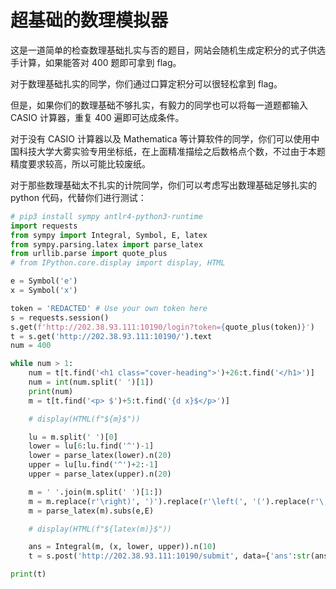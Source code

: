 # 超基础的数理模拟器

这是一道简单的检查数理基础扎实与否的题目，网站会随机生成定积分的式子供选手计算，如果能答对 400 题即可拿到 flag。

对于数理基础扎实的同学，你们通过口算定积分可以很轻松拿到 flag。

但是，如果你们的数理基础不够扎实，有毅力的同学也可以将每一道题都输入 CASIO 计算器，重复 400 遍即可达成条件。

对于没有 CASIO 计算器以及 Mathematica 等计算软件的同学，你们可以使用中国科技大学大雾实验专用坐标纸，在上面精准描绘之后数格点个数，不过由于本题精度要求较高，所以可能比较废纸。

对于那些数理基础太不扎实的计院同学，你们可以考虑写出数理基础足够扎实的 python 代码，代替你们进行测试：

```python
# pip3 install sympy antlr4-python3-runtime
import requests
from sympy import Integral, Symbol, E, latex
from sympy.parsing.latex import parse_latex
from urllib.parse import quote_plus
# from IPython.core.display import display, HTML

e = Symbol('e')
x = Symbol('x')

token = 'REDACTED' # Use your own token here
s = requests.session()
s.get(f'http://202.38.93.111:10190/login?token={quote_plus(token)}')
t = s.get('http://202.38.93.111:10190/').text
num = 400

while num > 1:
    num = t[t.find('<h1 class="cover-heading">')+26:t.find('</h1>')]
    num = int(num.split(' ')[1])
    print(num)
    m = t[t.find('<p> $')+5:t.find('{d x}$</p>')]

    # display(HTML(f"${m}$"))

    lu = m.split(' ')[0]
    lower = lu[6:lu.find('^')-1]
    lower = parse_latex(lower).n(20)
    upper = lu[lu.find('^')+2:-1]
    upper = parse_latex(upper).n(20)

    m = ' '.join(m.split(' ')[1:])
    m = m.replace(r'\right)', ')').replace(r'\left(', '(').replace(r'\,', '')
    m = parse_latex(m).subs(e,E)

    # display(HTML(f"${latex(m)}$"))

    ans = Integral(m, (x, lower, upper)).n(10)
    t = s.post('http://202.38.93.111:10190/submit', data={'ans':str(ans)}).text

print(t)
```